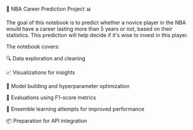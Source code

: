 🏀 NBA Career Prediction Project 📊

The goal of this notebook is to predict whether a novice player in the NBA would have a career lasting more than 5 years or not, based on their statistics. This prediction will help decide if it's wise to invest in this player.

The notebook covers:

🔍 Data exploration and cleaning

📈 Visualizations for insights

🤖 Model building and hyperparameter optimization

🎯 Evaluations using F1-score metrics

🚀 Ensemble learning attempts for improved performance

📦 Preparation for API integration

